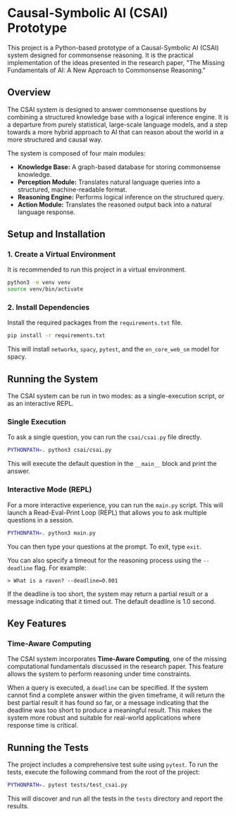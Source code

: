 # Causal-Symbolic AI (CSAI) Prototype

This project is a Python-based prototype of a Causal-Symbolic AI (CSAI) system designed for commonsense reasoning. It is the practical implementation of the ideas presented in the research paper, "The Missing Fundamentals of AI: A New Approach to Commonsense Reasoning."

## Overview

The CSAI system is designed to answer commonsense questions by combining a structured knowledge base with a logical inference engine. It is a departure from purely statistical, large-scale language models, and a step towards a more hybrid approach to AI that can reason about the world in a more structured and causal way.

The system is composed of four main modules:

*   **Knowledge Base:** A graph-based database for storing commonsense knowledge.
*   **Perception Module:** Translates natural language queries into a structured, machine-readable format.
*   **Reasoning Engine:** Performs logical inference on the structured query.
*   **Action Module:** Translates the reasoned output back into a natural language response.

## Setup and Installation

### 1. Create a Virtual Environment

It is recommended to run this project in a virtual environment.

```bash
python3 -m venv venv
source venv/bin/activate
```

### 2. Install Dependencies

Install the required packages from the `requirements.txt` file.

```bash
pip install -r requirements.txt
```

This will install `networkx`, `spacy`, `pytest`, and the `en_core_web_sm` model for spacy.

## Running the System

The CSAI system can be run in two modes: as a single-execution script, or as an interactive REPL.

### Single Execution

To ask a single question, you can run the `csai/csai.py` file directly.

```bash
PYTHONPATH=. python3 csai/csai.py
```

This will execute the default question in the `__main__` block and print the answer.

### Interactive Mode (REPL)

For a more interactive experience, you can run the `main.py` script. This will launch a Read-Eval-Print Loop (REPL) that allows you to ask multiple questions in a session.

```bash
PYTHONPATH=. python3 main.py
```

You can then type your questions at the prompt. To exit, type `exit`.

You can also specify a timeout for the reasoning process using the `--deadline` flag. For example:

```
> What is a raven? --deadline=0.001
```

If the deadline is too short, the system may return a partial result or a message indicating that it timed out. The default deadline is 1.0 second.

## Key Features

### Time-Aware Computing

The CSAI system incorporates **Time-Aware Computing**, one of the missing computational fundamentals discussed in the research paper. This feature allows the system to perform reasoning under time constraints.

When a query is executed, a `deadline` can be specified. If the system cannot find a complete answer within the given timeframe, it will return the best partial result it has found so far, or a message indicating that the deadline was too short to produce a meaningful result. This makes the system more robust and suitable for real-world applications where response time is critical.

## Running the Tests

The project includes a comprehensive test suite using `pytest`. To run the tests, execute the following command from the root of the project:

```bash
PYTHONPATH=. pytest tests/test_csai.py
```

This will discover and run all the tests in the `tests` directory and report the results.
